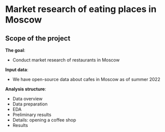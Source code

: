 # Market research of eating places in Moscow
## Scope of the project

**The goal**:
- Conduct market research of restaurants in Moscow

**Input data**: 
- We have open-source data about cafes in Moscow as of summer 2022

**Analysis structure**:
* Data overview
* Data preparation
* EDA
* Preliminary results
* Details: opening a coffee shop
* Results

